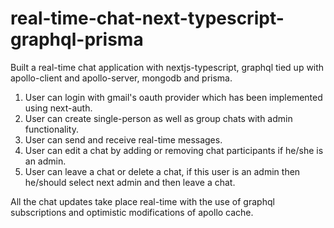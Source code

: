 # real-time-chat-next-typescript-graphql-prisma

Built a real-time chat application with nextjs-typescript, graphql tied up with apollo-client and apollo-server, mongodb and prisma.

1. User can login with gmail's oauth provider which has been implemented using next-auth.
2. User can create single-person as well as group chats with admin functionality.
3. User can send and receive real-time messages.
4. User can edit a chat by adding or removing chat participants if he/she is an admin.
5. User can leave a chat or delete a chat, if this user is an admin then he/should select next admin and then leave a chat.

All the chat updates take place real-time with the use of graphql subscriptions and optimistic modifications of apollo cache.
